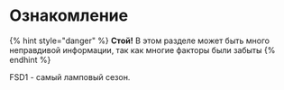 # Ознакомление

{% hint style="danger" %}
**Стой!** В этом разделе может быть много неправдивой информации, так как многие факторы были забыты
{% endhint %}

FSD1 - самый ламповый сезон.
